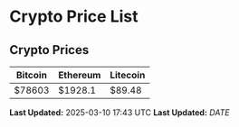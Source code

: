 # Crypto Price List

## Crypto Prices
| Bitcoin | Ethereum | Litecoin |
| ------- | -------- | -------- |
| $78603 | $1928.1 | $89.48 |
**Last Updated:** 2025-03-10 17:43 UTC
**Last Updated:** $DATE$
